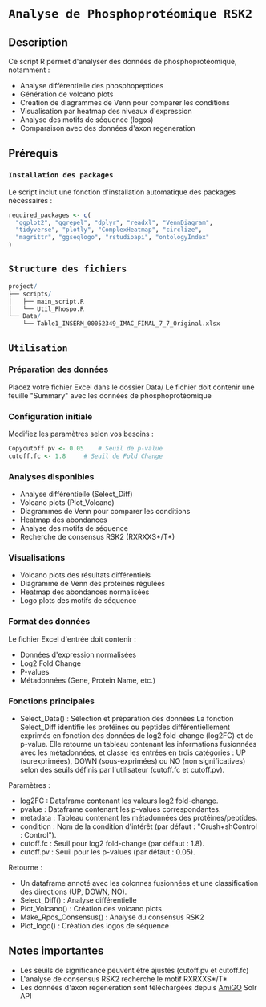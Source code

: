 # `Analyse de Phosphoprotéomique RSK2`

## Description
Ce script R permet d'analyser des données de phosphoprotéomique, notamment :
- Analyse différentielle des phosphopeptides
- Génération de volcano plots
- Création de diagrammes de Venn pour comparer les conditions
- Visualisation par heatmap des niveaux d'expression
- Analyse des motifs de séquence (logos)
- Comparaison avec des données d'axon regeneration

## Prérequis

### `Installation des packages`
Le script inclut une fonction d'installation automatique des packages nécessaires :
```R
required_packages <- c(
  "ggplot2", "ggrepel", "dplyr", "readxl", "VennDiagram", 
  "tidyverse", "plotly", "ComplexHeatmap", "circlize", 
  "magrittr", "ggseqlogo", "rstudioapi", "ontologyIndex"
)

```

## `Structure des fichiers`
```R
project/
├── scripts/
│   ├── main_script.R
│   └── Util_Phospo.R
└── Data/
    └── Table1_INSERM_00052349_IMAC_FINAL_7_7_Original.xlsx

```
## `Utilisation`

### Préparation des données

Placez votre fichier Excel dans le dossier Data/
Le fichier doit contenir une feuille "Summary" avec les données de phosphoprotéomique


### Configuration initiale

Modifiez les paramètres selon vos besoins :

```R
Copycutoff.pv <- 0.05    # Seuil de p-value
cutoff.fc <- 1.8     # Seuil de Fold Change
```
### Analyses disponibles

- Analyse différentielle (Select_Diff)
- Volcano plots (Plot_Volcano)
- Diagrammes de Venn pour comparer les conditions
- Heatmap des abondances
- Analyse des motifs de séquence
- Recherche de consensus RSK2 (RXRXXS*/T*)
  
### Visualisations

- Volcano plots des résultats différentiels
- Diagramme de Venn des protéines régulées
- Heatmap des abondances normalisées
- Logo plots des motifs de séquence

### Format des données
Le fichier Excel d'entrée doit contenir :

- Données d'expression normalisées
- Log2 Fold Change
- P-values
- Métadonnées (Gene, Protein Name, etc.)

### Fonctions principales

- Select_Data() : Sélection et préparation des données
  La fonction Select_Diff identifie les protéines ou peptides différentiellement exprimés
  en fonction des données de log2 fold-change (log2FC) et de p-value. Elle retourne un tableau 
  contenant les informations fusionnées avec les métadonnées, et classe les entrées en trois 
  catégories : UP (surexprimées), DOWN (sous-exprimées) ou NO (non significatives) selon des 
  seuils définis par l'utilisateur (cutoff.fc et cutoff.pv).

 Paramètres :
   - log2FC : Dataframe contenant les valeurs log2 fold-change.
   - pvalue : Dataframe contenant les p-values correspondantes.
   - metadata : Tableau contenant les métadonnées des protéines/peptides.
   - condition : Nom de la condition d'intérêt (par défaut : "Crush+shControl : Control").
   - cutoff.fc : Seuil pour log2 fold-change (par défaut : 1.8).
   - cutoff.pv : Seuil pour les p-values (par défaut : 0.05).
   
 Retourne :
   - Un dataframe annoté avec les colonnes fusionnées et une classification des directions (UP, DOWN, NO).
- Select_Diff() : Analyse différentielle
- Plot_Volcano() : Création des volcano plots
- Make_Rpos_Consensus() : Analyse du consensus RSK2
- Plot_logo() : Création des logos de séquence

## Notes importantes

- Les seuils de significance peuvent être ajustés (cutoff.pv et cutoff.fc)
- L'analyse de consensus RSK2 recherche le motif RXRXXS*/T*
- Les données d'axon regeneration sont téléchargées depuis [AmiGO](https://amigo.geneontology.org/amigo/term/GO:0031103) Solr API

